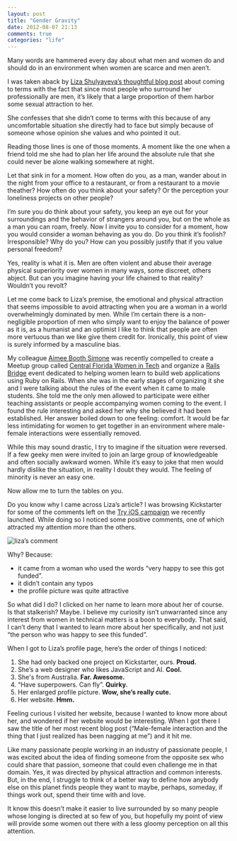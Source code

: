 ```yaml
---
layout: post
title: "Gender Gravity"
date: 2012-08-07 21:13
comments: true
categories: "life"
---
```


Many words are hammered every day about what men and women do and should do in an environment when women are scarce and men aren’t.

I was taken aback by [Liza Shulyayeva’s thoughtful blog post](http://liza.id.au/male-female-interaction-and-the-thing-that-i-just-realized-has-been-nagging-at-me/) about coming to terms with the fact that since most people who surround her professionally are men, it’s likely that a large proportion of them harbor some sexual attraction to her. 

She confesses that she didn’t come to terms with this because of any uncomfortable situation she directly had to face but simply because of someone whose opinion she values and who pointed it out.

Reading those lines is one of those moments. A moment like the one when a friend told me she had to plan her life around the absolute rule that she could never be alone walking somewhere at night.

Let that sink in for a moment. How often do you, as a man, wander about in the night from your office to a restaurant, or from a restaurant to a movie theather? How often do you think about your safety? Or the perception your loneliness projects on other people? 

I’m sure you do think about your safety, you keep an eye out for your surroundings and the behavior of strangers around you, but on the whole as a man you can roam, freely. Now I invite you to consider for a moment, how you would consider a woman behaving as you do. Do you think it’s foolish? Irresponsible? Why do you? How can you possibly justify that if you value personal freedom?

Yes, reality is what it is. Men are often violent and abuse their average physical superiority over women in many ways, some discreet, others abject. But can you imagine having your life chained to that reality? Wouldn’t you revolt?

Let me come back to Liza’s premise, the emotional and physical attraction that seems impossible to avoid attracting when you are a woman in a world overwhelmingly dominated by men. While I’m certain there is a non-negligible proportion of men who simply want to enjoy the balance of power as it is, as a humanist and an optimist I like to think that people are often more vertuous than we like give them credit for. Ironically, this point of view is surely informed by a masculine bias.

My colleague [Aimee Booth Simone](http://happymediumblog.com/) was recently compelled to create a Meetup group called [Central Florida Women in Tech](http://www.meetup.com/Central-Florida-Women-In-Tech/) and organize a [Rails Bridge](http://workshops.railsbridge.org/) event dedicated to helping women learn to build web applications using Ruby on Rails. When she was in the early stages of organizing it she and I were talking about the rules of the event when it came to male students. She told me the only men allowed to participate were either teaching assistants or people accompanying women coming to the event. I found the rule interesting and asked her why she believed it had been established. Her answer boiled down to one feeling: comfort. It would be far less intimidating for women to get together in an environment where male-female interactions were essentially removed.

While this may sound drastic, I try to imagine if the situation were reversed. If a few geeky men were invited to join an large group of knowledgeable and often socially awkward women. While it’s easy to joke that men would hardly dislike the situation, in reality I doubt they would. The feeling of minority is never an easy one. 

Now allow me to turn the tables on you.

Do you know why I came across Liza’s article? I was browsing Kickstarter for some of the comments left on the [Try iOS campaign](http://www.kickstarter.com/projects/eallam/try-ios-iphone-app-development-course/comments) we recently launched. While doing so I noticed some positive comments, one of which attracted my attention more than the others.

![liza’s comment](http://f.cl.ly/items/0J3R2a2m3Y1w0j1W2d02/Screen%20Shot%202012-08-07%20at%208.45.10%20PM.png)

Why? Because:

* it came from a woman who used the words “very happy to see this got funded”.
* it didn’t contain any typos
* the profile picture was quite attractive

So what did I do? I clicked on her name to learn more about her of course. Is that stalkerish? Maybe. I believe my curiosity isn’t unwarranted since any interest from women in technical matters is a boon to everybody. That said, I can’t deny that I wanted to learn more about her specifically, and not just “the person who was happy to see this funded”. 

When I got to Liza’s profile page, here’s the order of things I noticed:

1. She had only backed one project on Kickstarter, ours. **Proud.**
2. She’s a web designer who likes JavaScript and AI. **Cool.**
3. She's from Australia. **Far. Awesome.**
4. “Have superpowers. Can fly”. **Quirky.**
5. Her enlarged profile picture. **Wow, she’s really cute.**
6. Her website. **Hmm.**

Feeling curious I visited her website, because I wanted to know more about her, and wondered if her website would be interesting. When I got there I saw the title of her most recent blog post (“Male-female interaction and the thing that I just realized has been nagging at me”) and it hit me.

Like many passionate people working in an industry of passionate people, I was excited about the idea of finding someone from the opposite sex who could share that passion, someone that could even challenge me in that domain. Yes, it was directed by physical attraction and common interests. But, in the end, I struggle to think of a better way to define how anybody else on this planet finds people they want to maybe, perhaps, someday, if things work out, spend their time with and love.

It know this doesn’t make it easier to live surrounded by so many people whose longing is directed at so few of you, but hopefully my point of view will provide some women out there with a less gloomy perception on all this attention.